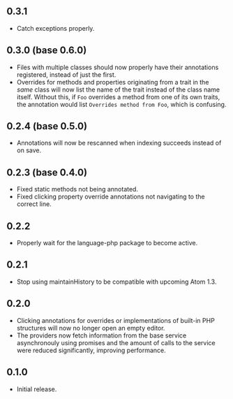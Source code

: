 ## 0.3.1
* Catch exceptions properly.

## 0.3.0 (base 0.6.0)
* Files with multiple classes should now properly have their annotations registered, instead of just the first.
* Overrides for methods and properties originating from a trait in the *same* class will now list the name of the trait instead of the class name itself. Without this, if `Foo` overrides a method from one of its own traits, the annotation would list `Overrides method from Foo`, which is confusing.

## 0.2.4 (base 0.5.0)
* Annotations will now be rescanned when indexing succeeds instead of on save.

## 0.2.3 (base 0.4.0)
* Fixed static methods not being annotated.
* Fixed clicking property override annotations not navigating to the correct line.

## 0.2.2
* Properly wait for the language-php package to become active.

## 0.2.1
* Stop using maintainHistory to be compatible with upcoming Atom 1.3.

## 0.2.0
* Clicking annotations for overrides or implementations of built-in PHP structures will now no longer open an empty editor.
* The providers now fetch information from the base service asynchronouly using promises and the amount of calls to the service were reduced significantly, improving performance.

## 0.1.0
* Initial release.
